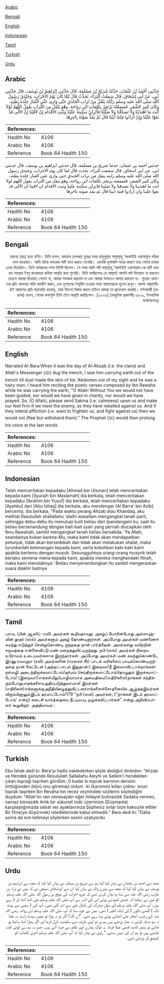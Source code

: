 [Arabic](#arabic)

[Bengali](#bengali)

[English](#english)

[Indonesian](#indonesian)

[Tamil](#tamil)

[Turkish](#turkish)

[Urdu](#urdu)

## Arabic


<div dir="rtl" lang="ar" style={{fontSize:'larger',backgroundColor:'#f8f9fa',padding:20}}>
حَدَّثَنِي أَحْمَدُ بْنُ عُثْمَانَ، حَدَّثَنَا شُرَيْحُ بْنُ مَسْلَمَةَ، قَالَ حَدَّثَنِي إِبْرَاهِيمُ بْنُ يُوسُفَ، قَالَ حَدَّثَنِي أَبِي، عَنْ أَبِي إِسْحَاقَ، قَالَ سَمِعْتُ الْبَرَاءَ، يُحَدِّثُ قَالَ لَمَّا كَانَ يَوْمُ الأَحْزَابِ، وَخَنْدَقَ رَسُولُ اللَّهِ صلى الله عليه وسلم رَأَيْتُهُ يَنْقُلُ مِنْ تُرَابِ الْخَنْدَقِ حَتَّى وَارَى عَنِّي الْغُبَارُ جِلْدَةَ بَطْنِهِ، وَكَانَ كَثِيرَ الشَّعَرِ، فَسَمِعْتُهُ يَرْتَجِزُ بِكَلِمَاتِ ابْنِ رَوَاحَةَ، وَهْوَ يَنْقُلُ مِنَ التُّرَابِ يَقُولُ اللَّهُمَّ لَوْلاَ أَنْتَ مَا اهْتَدَيْنَا وَلاَ تَصَدَّقْنَا وَلاَ صَلَّيْنَا فَأَنْزِلَنْ سَكِينَةً عَلَيْنَا وَثَبِّتِ الأَقْدَامَ إِنْ لاَقَيْنَا إِنَّ الأُلَى قَدْ بَغَوْا عَلَيْنَا وَإِنْ أَرَادُوا فِتْنَةً أَبَيْنَا قَالَ ثُمَّ يَمُدُّ صَوْتَهُ بِآخِرِهَا‏.‏
</div>
<div style={{backgroundColor:'#f8f9fa',padding:20, marginBottom: 10}}><table> <thead> <tr> <th>References:</th> <th></th> </tr> </thead> <tbody><tr><td>Hadith No</td><td>4106</td></tr><tr><td>Arabic No</td><td>4106</td></tr><tr><td>Reference</td><td>Book 64 Hadith 150</td></tr></tbody></table></div>


<div dir="rtl" lang="ar" style={{fontSize:'larger',backgroundColor:'#f8f9fa',padding:20}}>
حدثني احمد بن عثمان، حدثنا شريح بن مسلمة، قال حدثني ابراهيم بن يوسف، قال حدثني ابي، عن ابي اسحاق، قال سمعت البراء، يحدث قال لما كان يوم الاحزاب، وخندق رسول الله صلى الله عليه وسلم رايته ينقل من تراب الخندق حتى وارى عني الغبار جلدة بطنه، وكان كثير الشعر، فسمعته يرتجز بكلمات ابن رواحة، وهو ينقل من التراب يقول اللهم لولا انت ما اهتدينا ولا تصدقنا ولا صلينا فانزلن سكينة علينا وثبت الاقدام ان لاقينا ان الالى قد بغوا علينا وان ارادوا فتنة ابينا قال ثم يمد صوته باخرها
</div>
<div style={{backgroundColor:'#f8f9fa',padding:20, marginBottom: 10}}><table> <thead> <tr> <th>References:</th> <th></th> </tr> </thead> <tbody><tr><td>Hadith No</td><td>4106</td></tr><tr><td>Arabic No</td><td>4106</td></tr><tr><td>Reference</td><td>Book 64 Hadith 150</td></tr></tbody></table></div>

## Bengali


<div dir="rtl" lang="bn" style={{fontSize:'larger',backgroundColor:'#f8f9fa',padding:20}}>
বারাআ (রাঃ) হতে বর্ণিত। তিনি বলেন, আহযাব (খন্দক) যুদ্ধের সময় রাসূলুল্লাহ সাল্লাল্লাহু ‘আলাইহি ওয়াসাল্লাম পরিখা খনন করেছেন। আমি তাঁকে খন্দকের মাটি বহন করতে দেখেছি। এমনকি ধূলাবালি পড়ার কারণে তার পেটের চামড়া ঢেকে গিয়েছিল। তিনি অধিকতর পশম বিশিষ্ট ছিলেন। সে সময় আমি নবী সাল্লাল্লাহু ‘আলাইহি ওয়াসাল্লাম-কে মাটি বহন রত অবস্থায় ইবনু রাওয়াহার কবিতা আবৃত্তি করে শুনেছি। তিনি বলছিলেনঃ হে আল্লাহ! আপনি যদি হিদায়াত না করতেন তাহলে আমরা হিদায়াত পেতাম না, আমরা সদাকাহ করতাম না এবং আমরা সালাতও আদায় করতাম না। সুতরাং আমাদের প্রতি আপনার শান্তি অবতীর্ণ করুন, এবং দুশমনের সম্মুখীন হওয়ার সময় আমাদেরকে দৃঢ়পদ রাখুন। অবশ্য মক্কা্বাসীরাই আমাদের প্রতি বাড়াবাড়ি করেছে, তারা ফিতনা বিস্তার করতে চাইলে আমরা তা প্রত্যাখ্যান করেছি। বর্ণনাকারী (বারাআ) বলেন, শেষের কথাগুলি তিনি টেনে আবৃত্তি করছিলেন। [২৮৩৬] (আধুনিক প্রকাশনীঃ ৩৮০০, ইসলামিক ফাউন্ডেশনঃ)
</div>
<div style={{backgroundColor:'#f8f9fa',padding:20, marginBottom: 10}}><table> <thead> <tr> <th>References:</th> <th></th> </tr> </thead> <tbody><tr><td>Hadith No</td><td>4106</td></tr><tr><td>Arabic No</td><td>4106</td></tr><tr><td>Reference</td><td>Book 64 Hadith 150</td></tr></tbody></table></div>

## English


<div dir="ltr" lang="en" style={{fontSize:'larger',backgroundColor:'#f8f9fa',padding:20}}>
Narrated Al-Bara:When it was the day of Al-Ahzab (i.e. the clans) and Allah's Messenger (ﷺ) dug the trench, I saw him carrying earth out of the trench till dust made the skin of his 'Abdomen out of my sight and he was a hairy man. I heard him reciting the poetic verses composed by Ibn Rawaha while he was carrying the earth, "O Allah! Without You we would not have been guided, nor would we have given in charity, nor would we have prayed. So, (O Allah), please send Sakina (i.e. calmness) upon us and make our feet firm if we meet the enemy, as they have rebelled against us. And if they intend affliction (i.e. want to frighten us, and fight against us) then we would not (flee but withstand them)." The Prophet (ﷺ) would then prolong his voice at the last words
</div>
<div style={{backgroundColor:'#f8f9fa',padding:20, marginBottom: 10}}><table> <thead> <tr> <th>References:</th> <th></th> </tr> </thead> <tbody><tr><td>Hadith No</td><td>4106</td></tr><tr><td>Arabic No</td><td>4106</td></tr><tr><td>Reference</td><td>Book 64 Hadith 150</td></tr></tbody></table></div>

## Indonesian


<div dir="ltr" lang="id" style={{fontSize:'larger',backgroundColor:'#f8f9fa',padding:20}}>
Telah menceritakan kepadaku [Ahmad bin Utsman] telah menceritakan kepada kami [Syuraih bin Maslamah] dia berkata, telah menceritakan kepadaku [Ibrahim bin Yusuf] dia berkata, telah menceritakan kepadaku [Ayahku] dari [Abu Ishaq] dia berkata, aku mendengar [Al Barra' bin Azib] bercerita, dia berkata, "Pada waktu perang Ahzab atau Khandaq, aku melihat Rasulullah shallallahu 'alaihi wasallam mengangkat tanah parit, sehingga debu-debu itu menutupi kulit beliau dari (pandangan) ku, saat itu beliau bersenandung dengan bait-bait syair yang pernah diucapkan oleh Ibnu Rawahah, sambil mengangkat tanah beliau bersabda: 'Ya Allah, seandainya bukan karena-Mu, maka kami tidak akan mendapatkan petunjuk, tidak akan bersedekah dan tidak akan melakukan shalat, maka turunkanlah ketenangan kepada kami, serta kokohkan kaki-kaki kami apabila bertemu dengan musuh. Sesungguhnya orang-orang musyrik telah berlaku semena-mena kepada kami, apabila mereka menghendaki fitnah, maka kami menolaknya.' Beliau menyenandungkan itu sambil mengeraskan suara diakhir baitnya
</div>
<div style={{backgroundColor:'#f8f9fa',padding:20, marginBottom: 10}}><table> <thead> <tr> <th>References:</th> <th></th> </tr> </thead> <tbody><tr><td>Hadith No</td><td>4106</td></tr><tr><td>Arabic No</td><td>4106</td></tr><tr><td>Reference</td><td>Book 64 Hadith 150</td></tr></tbody></table></div>

## Tamil


<div dir="ltr" lang="ta" style={{fontSize:'larger',backgroundColor:'#f8f9fa',padding:20}}>
பராஉ (பின் ஆஸிப் -ரலி) அவர்கள் கூறியதாவது: அகழ்ப் போரின்போது அல்லாஹ்வின் தூதர் (ஸல்) அவர்களும் அகழ் தோண்டினார்கள். அப்போது அவர்கள் மண்ணைச் சுமந்து எடுத்துச் சென்றுகொண்டி ருந்ததை நான் பார்த்தேன். அவர்களது வயிற்றின் சருமத்தை என்னைவிட்டு மண் மறைத்துவிட்டிருந்தது. நபி (ஸல்) அவர்கள் நிறைய உரோமம் உடையவர்களாக இருந்தார்கள். அப்போது அவர்கள் மண் சுமந்துகொண்டே இப்னு ரவாஹா (ரலி) அவர்களின் (ஈரசைச் சீர்) பாடல் வரிகளைப் பாடிக்கொண்டிருந்ததை நான் கேட்டேன் (அந்தப் பாடல் இதுதான்:) இறைவா!நீ இல்லாவிட்டால்நாங்கள்நல்வழி அடைந்திருக்கமாட்டோம்!தர்மம் செய்திருக்கமாட்டோம்தொழுதும் இருக்கமாட்டோம்! (இறைவா!)எங்கள்மீதுபொழிவாயாக அமைதியை!(எதிரிகளை)நாங்கள் சந்திக்கும்போதுபாதங்களைஉறுதிப்படுத்துவாயாக! இவர்கள் (எதிரிகள்)எங்களுக்குஅநீதியிழைத்துவிட்டனர்எங்களைச்சோதனையில் ஆழ்த்தஇவர்கள் விரும்பினாலும்இடம் தரமாட்டோம்!179 “நபி (ஸல்) அவர்கள், (“நாங்கள் இடம் தரமாட்டோம்' என்ற) கடைசி வார்த்தையை நீட்டியபடி முழக்கமிட்டார்கள்” என்று அறிவிப்பாளர் கூறுகிறார். அத்தியாயம் :
</div>
<div style={{backgroundColor:'#f8f9fa',padding:20, marginBottom: 10}}><table> <thead> <tr> <th>References:</th> <th></th> </tr> </thead> <tbody><tr><td>Hadith No</td><td>4106</td></tr><tr><td>Arabic No</td><td>4106</td></tr><tr><td>Reference</td><td>Book 64 Hadith 150</td></tr></tbody></table></div>

## Turkish


<div dir="ltr" lang="tr" style={{fontSize:'larger',backgroundColor:'#f8f9fa',padding:20}}>
Ebu İshak dedi ki: Bera'yı hadis naklederken şöyle dediğini dinledim: "Ahzab ve Hendek gününde Resulullah Sallallahu Aleyhi ve Sellem'i hendekten çıkan toprağı taşırken gördüm. O kadar ki toprak karnının derisini örttüğünden ötürü onu göremez oldum -ki (karnının) kılları çoktu- onun toprak taşırken İbn Revaha'nın recez veznindeki sözlerini söylediğini duydum: "Allah'ım sen olmasaydın eğer hidayet bulmazdık Sadaka vermez, namaz kılmazdık Artık bir sükunet indir üzerimize (Düşmanla) karşılaştığımızda sebat ver ayaklarımıza Şüphesiz onlar bize haksızlık ettiler Bir fitne(ye düşürmek) istediklerinde kabul etmedik." Bera dedi ki: "Daha sonra da son kelimeyi söylerken sesini uzatıyordu
</div>
<div style={{backgroundColor:'#f8f9fa',padding:20, marginBottom: 10}}><table> <thead> <tr> <th>References:</th> <th></th> </tr> </thead> <tbody><tr><td>Hadith No</td><td>4106</td></tr><tr><td>Arabic No</td><td>4106</td></tr><tr><td>Reference</td><td>Book 64 Hadith 150</td></tr></tbody></table></div>

## Urdu


<div dir="rtl" lang="ur" style={{fontSize:'larger',backgroundColor:'#f8f9fa',padding:20}}>
مجھ سے احمد بن عثمان نے بیان کیا کہا ہم سے شریح بن مسلمہ نے بیان کیا کہا کہ مجھ سے ابراہیم بن یوسف نے بیان کیا کہا کہ مجھ سے میرے والد نے بیان کیا ان سے ابواسحاق سبیعی نے کہ میں نے براء بن عازب رضی اللہ عنہ سے سنا وہ بیان کرتے تھے کہ غزوہ احزاب کے موقع پر رسول اللہ صلی اللہ علیہ وسلم کو میں نے دیکھا کہ خندق کھودتے ہوئے اس کے اندر سے آپ صلی اللہ علیہ وسلم مٹی اٹھا اٹھا کر لا رہے ہیں۔ آپ صلی اللہ علیہ وسلم کے بطن مبارک کی کھال مٹی سے اٹ گئی تھی۔ آپ کے ( سینے سے پیٹ تک ) گھنے بالوں ( کی ایک لکیر ) تھی۔ میں نے خود سنا کہ آپ صلی اللہ علیہ وسلم ابن رواحہ رضی اللہ عنہ کے رجزیہ اشعار مٹی اٹھاتے ہوئے پڑھ رہے تھے۔ ”اے اللہ! اگر تو نہ ہوتا تو ہمیں سیدھا راستہ نہ ملتا نہ ہم صدقہ کرتے نہ نماز پڑھتے پس ہم پر تو اپنی طرف سے سکینت نازل فرما اور اگر ہمارا آمنا سامنا ہو جائے تو ہمیں ثابت قدمی عطا فرما۔ یہ لوگ ہمارے اوپر ظلم سے چڑھ آئے ہیں۔ جب یہ ہم سے کوئی فتنہ چاہتے ہیں تو ہم ان کی نہیں سنتے۔“ راوی نے بیان کیا کہ آپ صلی اللہ علیہ وسلم آخری کلمات کو کھینچ کر پڑھتے تھے۔
</div>
<div style={{backgroundColor:'#f8f9fa',padding:20, marginBottom: 10}}><table> <thead> <tr> <th>References:</th> <th></th> </tr> </thead> <tbody><tr><td>Hadith No</td><td>4106</td></tr><tr><td>Arabic No</td><td>4106</td></tr><tr><td>Reference</td><td>Book 64 Hadith 150</td></tr></tbody></table></div>